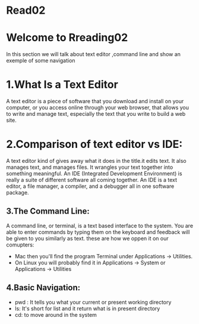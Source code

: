 # Read02
# Welcome to Rreading02

In this section we will talk about text editor ,command line and show an exemple of some navigation 

# 1.What Is a Text Editor 
A text editor is a piece of software that you download and install on
your computer, or you access online through your web browser, that
allows you to write and manage text, especially the text that you write
to build a web site. 

# 2.Comparison of text editor vs IDE:
A text editor kind of gives away what it does in the title.it edits text.
It also manages text, and manages files. It wrangles your text together into something meaningful.
An IDE (Integrated Development Environment) is really a suite of
different software all coming together. An IDE is a text editor, a file
manager, a compiler, and a debugger all in one software package.

## 3.The Command Line:
A command line, or terminal, is a text based interface to the system. You are able to enter commands by
typing them on the keyboard and feedback will be given to you similarly as text.
these are how we oppen it on our comupters:
- Mac then you'll find the program Terminal under Applications -> Utilities. 
- On Linux  you will probably find it in Applications -> System or Applications -> Utilities


## 4.Basic Navigation:

-  pwd : It tells you what your current or present working directory
-  ls: It's short for list and it return what is in present directory 
-  cd: to move around in the system 


